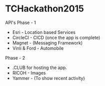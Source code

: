 # TCHackathon2015

API's 
Phase - 1
- Esri - Location based Services
- CircleCI - CICD (once the app is complete)
- Magnet - (Messaging Framework)
- Vinli & Ford - Automobile
 
Phase - 2
- .CLUB for hosting the app. 
- RICOH - Images
- Yammer - (To show recent activity)
